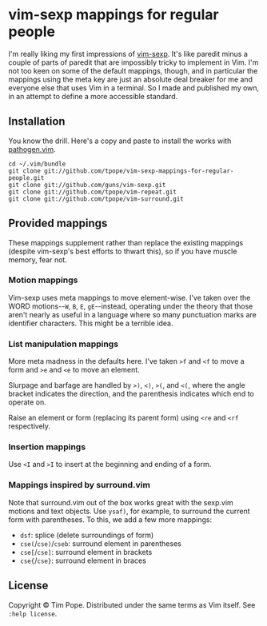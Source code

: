 # vim-sexp mappings for regular people

I'm really liking my first impressions of [vim-sexp][].  It's like paredit
minus a couple of parts of paredit that are impossibly tricky to implement in
Vim.  I'm not too keen on some of the default mappings, though, and in
particular the mappings using the meta key are just an absolute deal breaker
for me and everyone else that uses Vim in a terminal.  So I made and published
my own, in an attempt to define a more accessible standard.

[vim-sexp]: https://github.com/guns/vim-sexp

## Installation

You know the drill.  Here's a copy and paste to install the works with
[pathogen.vim](https://github.com/tpope/vim-pathogen).

    cd ~/.vim/bundle
    git clone git://github.com/tpope/vim-sexp-mappings-for-regular-people.git
    git clone git://github.com/guns/vim-sexp.git
    git clone git://github.com/tpope/vim-repeat.git
    git clone git://github.com/tpope/vim-surround.git

## Provided mappings

These mappings supplement rather than replace the existing mappings (despite
vim-sexp's best efforts to thwart this), so if you have muscle memory, fear
not.

### Motion mappings

Vim-sexp uses meta mappings to move element-wise.  I've taken over the WORD
motions--`W`, `B`, `E`, `gE`--instead, operating under the theory that those
aren't nearly as useful in a language where so many punctuation marks are
identifier characters.  This might be a terrible idea.

### List manipulation mappings

More meta madness in the defaults here.  I've taken `>f` and `<f` to move a
form and `>e` and `<e` to move an element.

Slurpage and barfage are handled by `>)`, `<)`, `>(`, and `<(`, where the
angle bracket indicates the direction, and the parenthesis indicates which end
to operate on.

Raise an element or form (replacing its parent form) using `<re` and `<rf` respectively.

### Insertion mappings

Use `<I` and `>I` to insert at the beginning and ending of a form.

### Mappings inspired by surround.vim

Note that surround.vim out of the box works great with the sexp.vim motions
and text objects.  Use `ysaf)`, for example, to surround the current form with
parentheses.  To this, we add a few more mappings:

* `dsf`: splice (delete surroundings of form)
* `cse(`/`cse)`/`cseb`: surround element in parentheses
* `cse[`/`cse]`: surround element in brackets
* `cse{`/`cse}`: surround element in braces

## License

Copyright © Tim Pope.  Distributed under the same terms as Vim itself.
See `:help license`.
